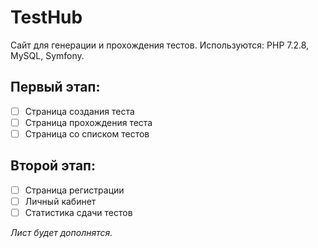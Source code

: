 # TestHub
Сайт для генерации и прохождения тестов. Используются: PHP 7.2.8, MySQL, Symfony.  
## Первый этап: 
- [ ] Страница создания теста
- [ ] Страница прохождения теста
- [ ] Страница со списком тестов
## Второй этап: 
- [ ] Страница регистрации
- [ ] Личный кабинет
- [ ] Статистика сдачи тестов

_Лист будет дополнятся._
